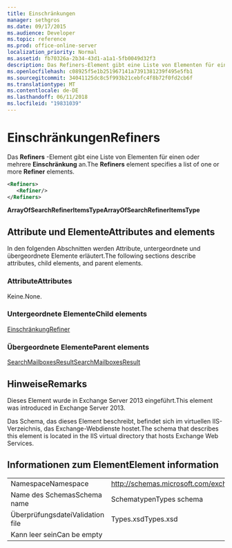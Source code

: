 ```yaml
---
title: Einschränkungen
manager: sethgros
ms.date: 09/17/2015
ms.audience: Developer
ms.topic: reference
ms.prod: office-online-server
localization_priority: Normal
ms.assetid: fb70326a-2b34-43d1-a1a1-5fb0049d32f3
description: Das Refiners-Element gibt eine Liste von Elementen für einen oder mehrere Einschränkung an.
ms.openlocfilehash: c08925f5e1b251967141a7391381239f495e5fb1
ms.sourcegitcommit: 34041125dc8c5f993b21cebfc4f8b72f0fd2cb6f
ms.translationtype: MT
ms.contentlocale: de-DE
ms.lasthandoff: 06/11/2018
ms.locfileid: "19831039"
---
```

# <a name="refiners"></a><span data-ttu-id="e2562-103">Einschränkungen</span><span class="sxs-lookup"><span data-stu-id="e2562-103">Refiners</span></span>

<span data-ttu-id="e2562-104">Das **Refiners** -Element gibt eine Liste von Elementen für einen oder mehrere **Einschränkung** an.</span><span class="sxs-lookup"><span data-stu-id="e2562-104">The **Refiners** element specifies a list of one or more **Refiner** elements.</span></span> 
  
```XML
<Refiners>
   <Refiner/>
</Refiners>
```

 <span data-ttu-id="e2562-105">**ArrayOfSearchRefinerItemsType**</span><span class="sxs-lookup"><span data-stu-id="e2562-105">**ArrayOfSearchRefinerItemsType**</span></span>
## <a name="attributes-and-elements"></a><span data-ttu-id="e2562-106">Attribute und Elemente</span><span class="sxs-lookup"><span data-stu-id="e2562-106">Attributes and elements</span></span>

<span data-ttu-id="e2562-107">In den folgenden Abschnitten werden Attribute, untergeordnete und übergeordnete Elemente erläutert.</span><span class="sxs-lookup"><span data-stu-id="e2562-107">The following sections describe attributes, child elements, and parent elements.</span></span>
  
### <a name="attributes"></a><span data-ttu-id="e2562-108">Attribute</span><span class="sxs-lookup"><span data-stu-id="e2562-108">Attributes</span></span>

<span data-ttu-id="e2562-109">Keine.</span><span class="sxs-lookup"><span data-stu-id="e2562-109">None.</span></span>
  
### <a name="child-elements"></a><span data-ttu-id="e2562-110">Untergeordnete Elemente</span><span class="sxs-lookup"><span data-stu-id="e2562-110">Child elements</span></span>

[<span data-ttu-id="e2562-111">Einschränkung</span><span class="sxs-lookup"><span data-stu-id="e2562-111">Refiner</span></span>](refiner.md)
  
### <a name="parent-elements"></a><span data-ttu-id="e2562-112">Übergeordnete Elemente</span><span class="sxs-lookup"><span data-stu-id="e2562-112">Parent elements</span></span>

[<span data-ttu-id="e2562-113">SearchMailboxesResult</span><span class="sxs-lookup"><span data-stu-id="e2562-113">SearchMailboxesResult</span></span>](searchmailboxesresult.md)
  
## <a name="remarks"></a><span data-ttu-id="e2562-114">Hinweise</span><span class="sxs-lookup"><span data-stu-id="e2562-114">Remarks</span></span>

<span data-ttu-id="e2562-115">Dieses Element wurde in Exchange Server 2013 eingeführt.</span><span class="sxs-lookup"><span data-stu-id="e2562-115">This element was introduced in Exchange Server 2013.</span></span>
  
<span data-ttu-id="e2562-116">Das Schema, das dieses Element beschreibt, befindet sich im virtuellen IIS-Verzeichnis, das Exchange-Webdienste hostet.</span><span class="sxs-lookup"><span data-stu-id="e2562-116">The schema that describes this element is located in the IIS virtual directory that hosts Exchange Web Services.</span></span>
  
## <a name="element-information"></a><span data-ttu-id="e2562-117">Informationen zum Element</span><span class="sxs-lookup"><span data-stu-id="e2562-117">Element information</span></span>

|||
|:-----|:-----|
|<span data-ttu-id="e2562-118">Namespace</span><span class="sxs-lookup"><span data-stu-id="e2562-118">Namespace</span></span>  <br/> |http://schemas.microsoft.com/exchange/services/2006/types  <br/> |
|<span data-ttu-id="e2562-119">Name des Schemas</span><span class="sxs-lookup"><span data-stu-id="e2562-119">Schema name</span></span>  <br/> |<span data-ttu-id="e2562-120">Schematypen</span><span class="sxs-lookup"><span data-stu-id="e2562-120">Types schema</span></span>  <br/> |
|<span data-ttu-id="e2562-121">Überprüfungsdatei</span><span class="sxs-lookup"><span data-stu-id="e2562-121">Validation file</span></span>  <br/> |<span data-ttu-id="e2562-122">Types.xsd</span><span class="sxs-lookup"><span data-stu-id="e2562-122">Types.xsd</span></span>  <br/> |
|<span data-ttu-id="e2562-123">Kann leer sein</span><span class="sxs-lookup"><span data-stu-id="e2562-123">Can be empty</span></span>  <br/> ||
   

